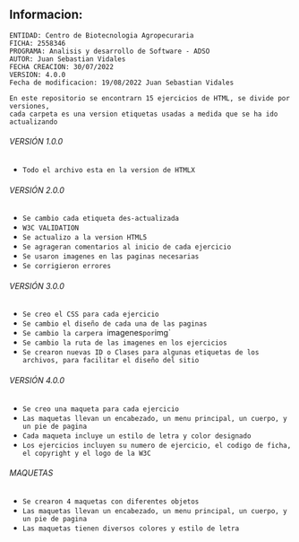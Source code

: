 ## Informacion:

    ENTIDAD: Centro de Biotecnologia Agropecuraria
    FICHA: 2558346
    PROGRAMA: Analisis y desarrollo de Software - ADSO
    AUTOR: Juan Sebastian Vidales
    FECHA CREACION: 30/07/2022
    VERSION: 4.0.0
    Fecha de modificacion: 19/08/2022 Juan Sebastian Vidales
    
    En este repositorio se encontrarn 15 ejercicios de HTML, se divide por versiones, 
    cada carpeta es una version etiquetas usadas a medida que se ha ido actualizando

###### VERSIÓN 1.0.0
- `Todo el archivo esta en la version de HTMLX`


###### VERSIÓN 2.0.0
- `Se cambio cada etiqueta des-actualizada`
- `W3C VALIDATION`
- `Se actualizo a la version HTML5`
- `Se agrageran comentarios al inicio de cada ejercicio`
- `Se usaron imagenes en las paginas necesarias`
- `Se corrigieron errores`


###### VERSIÓN 3.0.0
-  `Se creo el CSS para cada ejercicio`
-  `Se cambio el diseño de cada una de las paginas`
-  `Se cambio la carpera `imagenes` por `img`
-  `Se cambio la ruta de las imagenes en los ejercicios`
-  `Se crearon nuevas ID o Clases para algunas etiquetas de los archivos, para facilitar el diseño del sitio`


###### VERSIÓN 4.0.0
-  `Se creo una maqueta para cada ejercicio`
-  `Las maquetas llevan un encabezado, un menu principal, un cuerpo, y un pie de pagina`
-  `Cada maqueta incluye un estilo de letra y color designado`
-  `Los ejercicios incluyen su numero de ejercicio, el codigo de ficha, el copyright y el logo de la W3C`

###### MAQUETAS
-  `Se crearon 4 maquetas con diferentes objetos`
-  `Las maquetas llevan un encabezado, un menu principal, un cuerpo, y un pie de pagina`
-  `Las maquetas tienen diversos colores y estilo de letra`
